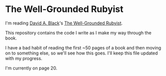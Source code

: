 # The Well-Grounded Rubyist

I'm reading [David A. Black](http://www.wobblini.net/)'s [The Well-Grounded Rubyist](http://www.manning.com/black2/).

This repository contains the code I write as I make my way through the book.

I have a bad habit of reading the first ~50 pages of a book and then moving on to something else, so we'll see how this goes. I'll keep this file updated with my progress.

I'm currently on page 20.
